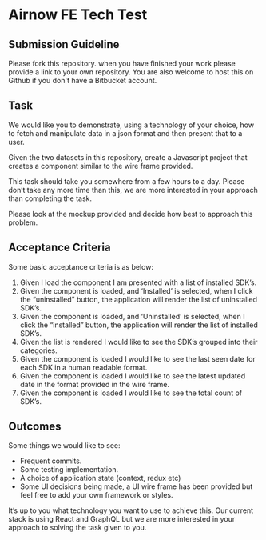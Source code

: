 # Airnow FE Tech Test

## Submission Guideline
Please fork this repository. when you have finished your work please provide a link to your own repository. You are also welcome to host this on Github if you don't have a Bitbucket account. 
## Task	
We would like you to demonstrate, using a technology of your choice, how to fetch and manipulate data in a json format and then present that to a user.

Given the two datasets in this repository, create a Javascript project that creates a component similar to the wire frame provided.

This task should take you somewhere from a few hours to a day. Please don’t take any more time than this, we are more interested in your approach than completing the task.  

Please look at the mockup provided and decide how best to approach this problem.

## Acceptance Criteria
Some basic acceptance criteria is as below:

1. Given I load the component I am presented with a list of installed SDK’s.
2. Given the component is loaded, and ‘Installed’ is selected, when I click the “uninstalled” button, the application will render the list of uninstalled SDK’s.
3. Given the component is loaded, and ‘Uninstalled’ is selected, when I click the “installed” button, the application will render the list of installed SDK’s.
4. Given the list is rendered I would like to see the SDK’s grouped into their categories.
5. Given the component is loaded I would like to see the last seen date for each SDK in a human readable format.
6. Given the component is loaded I would like to see the latest updated date in the format provided in the wire frame.
7. Given the component is loaded I would like to see the total count of SDK’s.

## Outcomes
Some things we would like to see:

- Frequent commits.
- Some testing implementation.
- A choice of application state (context, redux etc)
- Some UI decisions being made, a UI wire frame has been provided but feel free to add your own framework or styles.

It’s up to you what technology you want to use to achieve this. Our current stack is using React and GraphQL but we are more interested in your approach to solving the task given to you. 